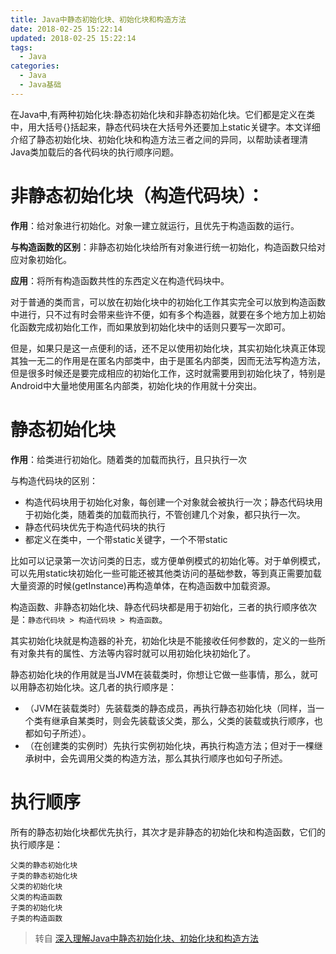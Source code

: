 ```yaml
---
title: Java中静态初始化块、初始化块和构造方法
date: 2018-02-25 15:22:14
updated: 2018-02-25 15:22:14
tags:
  - Java
categories: 
  - Java
  - Java基础
---
```


在Java中,有两种初始化块:静态初始化块和非静态初始化块。它们都是定义在类中，用大括号{}括起来，静态代码块在大括号外还要加上static关键字。本文详细介绍了静态初始化块、初始化块和构造方法三者之间的异同，以帮助读者理清Java类加载后的各代码块的执行顺序问题。

<!-- more -->

# 非静态初始化块（构造代码块）：
**作用**：给对象进行初始化。对象一建立就运行，且优先于构造函数的运行。

**与构造函数的区别**：非静态初始化块给所有对象进行统一初始化，构造函数只给对应对象初始化。

**应用**：将所有构造函数共性的东西定义在构造代码块中。

对于普通的类而言，可以放在初始化块中的初始化工作其实完全可以放到构造函数中进行，只不过有时会带来些许不便，如有多个构造器，就要在多个地方加上初始化函数完成初始化工作，而如果放到初始化块中的话则只要写一次即可。

但是，如果只是这一点便利的话，还不足以使用初始化块，其实初始化块真正体现其独一无二的作用是在匿名内部类中，由于是匿名内部类，因而无法写构造方法，但是很多时候还是要完成相应的初始化工作，这时就需要用到初始化块了，特别是Android中大量地使用匿名内部类，初始化块的作用就十分突出。

# 静态初始化块
**作用**：给类进行初始化。随着类的加载而执行，且只执行一次

与构造代码块的区别：
- 构造代码块用于初始化对象，每创建一个对象就会被执行一次；静态代码块用于初始化类，随着类的加载而执行，不管创建几个对象，都只执行一次。
- 静态代码块优先于构造代码块的执行
- 都定义在类中，一个带static关键字，一个不带static

比如可以记录第一次访问类的日志，或方便单例模式的初始化等。对于单例模式，可以先用static块初始化一些可能还被其他类访问的基础参数，等到真正需要加载大量资源的时候(getInstance)再构造单体，在构造函数中加载资源。

构造函数、非静态初始化块、静态代码块都是用于初始化，三者的执行顺序依次是：`静态代码块 > 构造代码块 > 构造函数`。

其实初始化块就是构造器的补充，初始化块是不能接收任何参数的，定义的一些所有对象共有的属性、方法等内容时就可以用初始化块初始化了。

静态初始化块的作用就是当JVM在装载类时，你想让它做一些事情，那么，就可以用静态初始化块。这几者的执行顺序是：
- （JVM在装载类时）先装载类的静态成员，再执行静态初始化块（同样，当一个类有继承自某类时，则会先装载该父类，那么，父类的装载或执行顺序，也都如句子所述）。
- （在创建类的实例时）先执行实例初始化块，再执行构造方法；但对于一棵继承树中，会先调用父类的构造方法，那么其执行顺序也如句子所述。

# 执行顺序
所有的静态初始化块都优先执行，其次才是非静态的初始化块和构造函数，它们的执行顺序是：
```
父类的静态初始化块
子类的静态初始化块
父类的初始化块
父类的构造函数
子类的初始化块
子类的构造函数
```

> 转自 [深入理解Java中静态初始化块、初始化块和构造方法][1]

[1]: https://liuchi.coding.me/2017/09/12/%E6%B7%B1%E5%85%A5%E7%90%86%E8%A7%A3Java%E4%B8%AD%E9%9D%99%E6%80%81%E5%88%9D%E5%A7%8B%E5%8C%96%E5%9D%97%E3%80%81%E5%88%9D%E5%A7%8B%E5%8C%96%E5%9D%97%E5%92%8C%E6%9E%84%E9%80%A0%E6%96%B9%E6%B3%95/ "深入理解Java中静态初始化块、初始化块和构造方法"